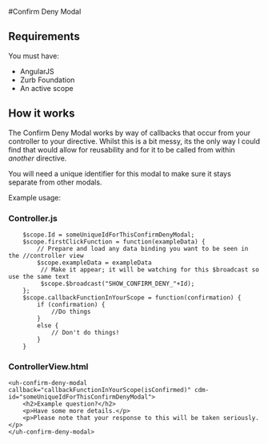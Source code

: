 #Confirm Deny Modal

## Requirements

You must have:
- AngularJS
- Zurb Foundation
- An active scope

## How it works

The Confirm Deny Modal works by way of callbacks that occur from your controller to your directive. Whilst this is a bit messy, its the only way I could find that would allow for reusability and for it to be called from within *another* directive.

You will need a unique identifier for this modal to make sure it stays separate from other modals.

Example usage:

### Controller.js
```
    $scope.Id = someUniqueIdForThisConfirmDenyModal;
    $scope.firstClickFunction = function(exampleData) {
        // Prepare and load any data binding you want to be seen in the //controller view
        $scope.exampleData = exampleData
         // Make it appear; it will be watching for this $broadcast so use the same text
         $scope.$broadcast("SHOW_CONFIRM_DENY_"+Id);         
    };
    $scope.callbackFunctionInYourScope = function(confirmation) {
        if (confirmation) {
            //Do things
        }
        else {
            // Don't do things!
        }
    }
```

### ControllerView.html
```
<uh-confirm-deny-modal callback="callbackFunctionInYourScope(isConfirmed)" cdm-id="someUniqueIdForThisConfirmDenyModal">
    <h2>Example question?</h2>
    <p>Have some more details.</p>
    <p>Please note that your response to this will be taken seriously.</p>
</uh-confirm-deny-modal>
```
